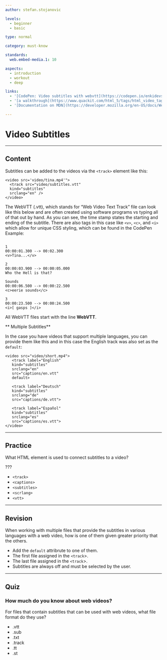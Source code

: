 ```yaml
---
author: stefan.stojanovic

levels:
  - beginner
  - basic

type: normal

category: must-know

standards:
  web.embed-media.1: 10

aspects:
  - introduction
  - workout
  - deep

links:
  - '[CodePen: Video subtitles with webvtt](https://codepen.io/enkidevs/pen/YjPYKm){code}'
  - '[a walkthrough](https://www.quackit.com/html_5/tags/html_video_tag.cfm){website}'
  - '[Documentation on MDN](https://developer.mozilla.org/en-US/docs/Web/HTML/Element/video){documentation}'

---
```

# Video Subtitles
---
## Content

Subtitles can be added to the videos via the `<track>` element like this:

```
<video src='video/tina.mp4'">
  <track src="video/subtitles.vtt"
  kind="subtitles"
  srclang="en" />
</video>

```

The WebVTT (.vtt), which stands for “Web Video Text Track” file can look like this below and are often created using software programs vs typing all of that out by hand. As you can see, the time stamp states the starting and ending of the subtitle. There are also tags in this case like `<v>`, `<c>`, and `<i>` which allow for unique CSS styling, which can be found in the CodePen Example:  

```WEBVTT

1
00:00:01.300 --> 00:02.300 
<v>Tina...</v>

2
00:00:03.900 --> 00:00:05.000 
Who the Hell is that?

Sounds
00:00:06.500 --> 00:00:22.500 
<c>eerie sounds</c>

3
00:00:23.500 --> 00:00:24.500 
<i>[ gasps ]</i>

```

<!--[View CodePen](https://codepen.io/enkidevs/pen/YjPYKm)-->

All WebVTT files start with the line **WebVTT**.

** Multiple Subtitles**

In the case you have videos that support multiple languages, you can provide them like this and in this case the English track was also set as the `default`: 

```
<video src="video/short.mp4">
   <track label="English"
   kind="subtitles"
   srclang="en" 
   src="captions/en.vtt"
   default>
   
   <track label="Deutsch"
   kind="subtitles"
   srclang="de"
   src="captions/de.vtt">
   
   <track label="Español"
   kind="subtitles"
   srclang="es"
   src="captions/es.vtt">
</video>
```

---
## Practice

What HTML element is used to connect subtitles to a video?

???

* `<track>`
* `<captions>`
* `<subtitles>`
* `<scrlang>`
* `<vtt>`


---
## Revision

When working with multiple files that provide the subtitles in various languages with a web video, how is one of them given greater priority that the others. 

* Add the `default` attribrute to one of them.
* The first file assigned in the `<track`>.
* The last file assigned in the `<track`>.
* Subtitles are always off and must be selected by the user.


---
## Quiz

### How much do you know about web videos?

For files that contain subtitles that can be used with web videos, what file format do they use?

* .vtt
* .sub
* .txt
* .track
* .tt
* .st
